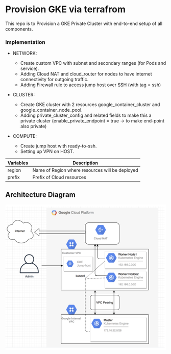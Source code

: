 # Provision GKE via terrafrom
This repo is to Provision a GKE Private Cluster with end-to-end setup of all components.

### Implementation 

  - NETWORK: 
      * Create custom VPC with subnet and secondary ranges (for Pods and service). 
      * Adding Cloud NAT and cloud_router for nodes to have internet connectivity for outgoing traffic.
      * Adding Firewall rule to access jump host over SSH (with tag = ssh)

  - CLUSTER: 
      * Create GKE cluster with 2 resources google_container_cluster and google_container_node_pool. 
      * Adding private_cluster_config and related fields to make this a private cluster (enable_private_endpoint = true -> to make end-point also private)

  - COMPUTE: 
      * Create jump host with ready-to-ssh.
      * Setting up VPN on HOST.


| Variables | Description |
| ------ | ------ |
| region | Name of Region where resources will be deployed |
| prefix | Prefix of Cloud resources |


## Architecture Diagram

![Architecture Diagram](gke.png)
